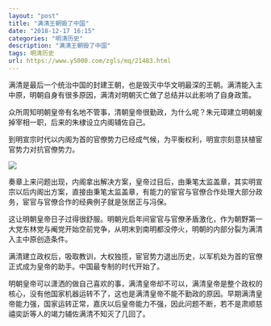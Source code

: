 ```yaml
---
layout: "post"
title: "满清王朝毁了中国"
date: "2018-12-17 16:15"
categories: "明清历史"
description: "满清王朝毁了中国"
tags: 明清历史
url: https://www.y5000.com/zgls/mq/21483.html
---
```






满清是最后一个统治中国的封建王朝，也是毁灭中华文明最深的王朝。满清能入主中原，明朝自身有很多原因，满清对明朝灭亡做了总结并以此影响了自身政策。

众所周知明朝皇帝有名地不管事，清朝皇帝很勤政，为什么呢？朱元璋建立明朝废掉宰相一职，后来的朱棣设立内阁辅佐自己。

到明宣宗时代以内阁为首的官僚势力已经成气候，为平衡权利，明宣宗刻意扶植宦官势力对抗官僚势力。

![](https://img.y5000.com/uploads/allimg/170515/1I63ST7-0.jpg)

奏章上来问题出现，内阁拿出解决方案，皇帝过目后，由秉笔太监盖章，其实明宣宗以后内阁出方案，直接由秉笔太监盖章，有能力的宦官与官僚合作处理大部分政务，宦官与官僚合作的经典例子就是张居正与冯保。

这让明朝皇帝日子过得很舒服。明朝光启年间宦官与官僚矛盾激化，作为朝野第一大党东林党与阉党开始空前党争，从明末到南明都没停火，明朝的内部分裂为满清入主中原创造条件。

满清建立政权后，吸取教训，大权独揽，宦官势力退出历史，以军机处为首的官僚正式成为皇帝的助手。中国最专制的时代开始了。

明朝皇帝可以潇洒的做自己喜欢的事，满清皇帝却不可以，满清皇帝是整个政权的核心，没有他国家机器运转不了，这也是满清皇帝不能不勤政的原因。早期满清皇帝能力强，国家运转正常，嘉庆以后皇帝能力不强，因此问题不断，若不是肃顺慈禧奕訢等人的竭力辅佐满清不知灭了几回了。

